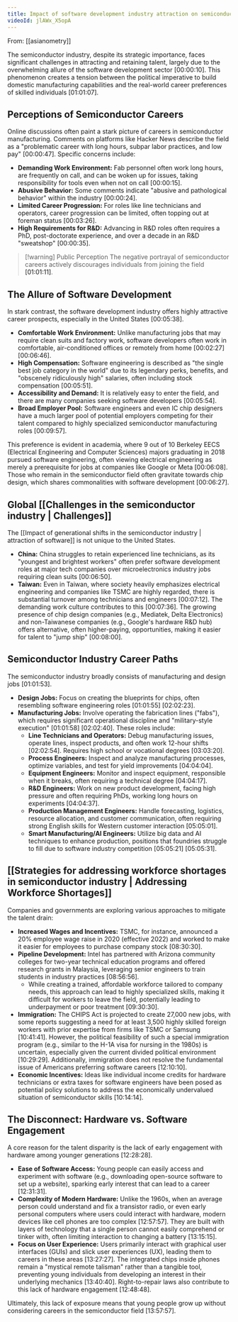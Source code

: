```yaml
---
title: Impact of software development industry attraction on semiconductor field
videoId: jlAWx_X5opA
---
```


From: [[asianometry]] <br/> 

The semiconductor industry, despite its strategic importance, faces significant challenges in attracting and retaining talent, largely due to the overwhelming allure of the software development sector <a class="yt-timestamp" data-t="00:00:10">[00:00:10]</a>. This phenomenon creates a tension between the political imperative to build domestic manufacturing capabilities and the real-world career preferences of skilled individuals <a class="yt-timestamp" data-t="00:01:07">[01:01:07]</a>.

## Perceptions of Semiconductor Careers

Online discussions often paint a stark picture of careers in semiconductor manufacturing. Comments on platforms like Hacker News describe the field as a "problematic career with long hours, subpar labor practices, and low pay" <a class="yt-timestamp" data-t="00:00:47">[00:00:47]</a>. Specific concerns include:
*   **Demanding Work Environment:** Fab personnel often work long hours, are frequently on call, and can be woken up for issues, taking responsibility for tools even when not on call <a class="yt-timestamp" data-t="00:00:15">[00:00:15]</a>.
*   **Abusive Behavior:** Some comments indicate "abusive and pathological behavior" within the industry <a class="yt-timestamp" data-t="00:00:24">[00:00:24]</a>.
*   **Limited Career Progression:** For roles like line technicians and operators, career progression can be limited, often topping out at foreman status <a class="yt-timestamp" data-t="00:03:26">[00:03:26]</a>.
*   **High Requirements for R&D:** Advancing in R&D roles often requires a PhD, post-doctorate experience, and over a decade in an R&D "sweatshop" <a class="yt-timestamp" data-t="00:00:35">[00:00:35]</a>.

> [!warning] Public Perception
> The negative portrayal of semiconductor careers actively discourages individuals from joining the field <a class="yt-timestamp" data-t="00:01:11">[01:01:11]</a>.

## The Allure of Software Development

In stark contrast, the software development industry offers highly attractive career prospects, especially in the United States <a class="yt-timestamp" data-t="00:05:38">[00:05:38]</a>.
*   **Comfortable Work Environment:** Unlike manufacturing jobs that may require clean suits and factory work, software developers often work in comfortable, air-conditioned offices or remotely from home <a class="yt-timestamp" data-t="00:02:27">[00:02:27]</a> <a class="yt-timestamp" data-t="00:06:46">[00:06:46]</a>.
*   **High Compensation:** Software engineering is described as "the single best job category in the world" due to its legendary perks, benefits, and "obscenely ridiculously high" salaries, often including stock compensation <a class="yt-timestamp" data-t="00:05:51">[00:05:51]</a>.
*   **Accessibility and Demand:** It is relatively easy to enter the field, and there are many companies seeking software developers <a class="yt-timestamp" data-t="00:05:54">[00:05:54]</a>.
*   **Broad Employer Pool:** Software engineers and even IC chip designers have a much larger pool of potential employers competing for their talent compared to highly specialized semiconductor manufacturing roles <a class="yt-timestamp" data-t="00:09:57">[00:09:57]</a>.

This preference is evident in academia, where 9 out of 10 Berkeley EECS (Electrical Engineering and Computer Sciences) majors graduating in 2018 pursued software engineering, often viewing electrical engineering as merely a prerequisite for jobs at companies like Google or Meta <a class="yt-timestamp" data-t="00:06:08">[00:06:08]</a>. Those who remain in the semiconductor field often gravitate towards chip design, which shares commonalities with software development <a class="yt-timestamp" data-t="00:06:27">[00:06:27]</a>.

## Global [[Challenges in the semiconductor industry | Challenges]]

The [[Impact of generational shifts in the semiconductor industry | attraction of software]] is not unique to the United States.
*   **China:** China struggles to retain experienced line technicians, as its "youngest and brightest workers" often prefer software development roles at major tech companies over microelectronics industry jobs requiring clean suits <a class="yt-timestamp" data-t="00:06:50">[00:06:50]</a>.
*   **Taiwan:** Even in Taiwan, where society heavily emphasizes electrical engineering and companies like TSMC are highly regarded, there is substantial turnover among technicians and engineers <a class="yt-timestamp" data-t="00:07:12">[00:07:12]</a>. The demanding work culture contributes to this <a class="yt-timestamp" data-t="00:07:36">[00:07:36]</a>. The growing presence of chip design companies (e.g., Mediatek, Delta Electronics) and non-Taiwanese companies (e.g., Google's hardware R&D hub) offers alternative, often higher-paying, opportunities, making it easier for talent to "jump ship" <a class="yt-timestamp" data-t="00:08:00">[00:08:00]</a>.

## Semiconductor Industry Career Paths

The semiconductor industry broadly consists of manufacturing and design jobs <a class="yt-timestamp" data-t="00:01:53">[01:01:53]</a>.
*   **Design Jobs:** Focus on creating the blueprints for chips, often resembling software engineering roles <a class="yt-timestamp" data-t="00:01:55">[01:01:55]</a> <a class="yt-timestamp" data-t="00:02:23">[02:02:23]</a>.
*   **Manufacturing Jobs:** Involve operating the fabrication lines ("fabs"), which requires significant operational discipline and "military-style execution" <a class="yt-timestamp" data-t="00:01:58">[01:01:58]</a> <a class="yt-timestamp" data-t="00:02:40">[02:02:40]</a>. These roles include:
    *   **Line Technicians and Operators:** Debug manufacturing issues, operate lines, inspect products, and often work 12-hour shifts <a class="yt-timestamp" data-t="00:02:54">[02:02:54]</a>. Requires high school or vocational degrees <a class="yt-timestamp" data-t="00:03:20">[03:03:20]</a>.
    *   **Process Engineers:** Inspect and analyze manufacturing processes, optimize variables, and test for yield improvements <a class="yt-timestamp" data-t="00:04:04">[04:04:04]</a>.
    *   **Equipment Engineers:** Monitor and inspect equipment, responsible when it breaks, often requiring a technical degree <a class="yt-timestamp" data-t="00:04:17">[04:04:17]</a>.
    *   **R&D Engineers:** Work on new product development, facing high pressure and often requiring PhDs, working long hours on experiments <a class="yt-timestamp" data-t="00:04:37">[04:04:37]</a>.
    *   **Production Management Engineers:** Handle forecasting, logistics, resource allocation, and customer communication, often requiring strong English skills for Western customer interaction <a class="yt-timestamp" data-t="00:05:01">[05:05:01]</a>.
    *   **Smart Manufacturing/AI Engineers:** Utilize big data and AI techniques to enhance production, positions that foundries struggle to fill due to software industry competition <a class="yt-timestamp" data-t="00:05:21">[05:05:21]</a> <a class="yt-timestamp" data-t="00:05:31">[05:05:31]</a>.

## [[Strategies for addressing workforce shortages in semiconductor industry | Addressing Workforce Shortages]]

Companies and governments are exploring various approaches to mitigate the talent drain:
*   **Increased Wages and Incentives:** TSMC, for instance, announced a 20% employee wage raise in 2020 (effective 2022) and worked to make it easier for employees to purchase company stock <a class="yt-timestamp" data-t="00:08:30">[08:30:30]</a>.
*   **Pipeline Development:** Intel has partnered with Arizona community colleges for two-year technical education programs and offered research grants in Malaysia, leveraging senior engineers to train students in industry practices <a class="yt-timestamp" data-t="00:08:56">[08:56:56]</a>.
    *   While creating a trained, affordable workforce tailored to company needs, this approach can lead to highly specialized skills, making it difficult for workers to leave the field, potentially leading to underpayment or poor treatment <a class="yt-timestamp" data-t="00:09:30">[09:30:30]</a>.
*   **Immigration:** The CHIPS Act is projected to create 27,000 new jobs, with some reports suggesting a need for at least 3,500 highly skilled foreign workers with prior expertise from firms like TSMC or Samsung <a class="yt-timestamp" data-t="00:10:41">[10:41:41]</a>. However, the political feasibility of such a special immigration program (e.g., similar to the H-1A visa for nursing in the 1980s) is uncertain, especially given the current divided political environment <a class="yt-timestamp" data-t="00:10:29">[10:29:29]</a>. Additionally, immigration does not resolve the fundamental issue of Americans preferring software careers <a class="yt-timestamp" data-t="00:12:10">[12:10:10]</a>.
*   **Economic Incentives:** Ideas like individual income credits for hardware technicians or extra taxes for software engineers have been posed as potential policy solutions to address the economically undervalued situation of semiconductor skills <a class="yt-timestamp" data-t="00:10:14">[10:14:14]</a>.

## The Disconnect: Hardware vs. Software Engagement

A core reason for the talent disparity is the lack of early engagement with hardware among younger generations <a class="yt-timestamp" data-t="00:12:28">[12:28:28]</a>.
*   **Ease of Software Access:** Young people can easily access and experiment with software (e.g., downloading open-source software to set up a website), sparking early interest that can lead to a career <a class="yt-timestamp" data-t="00:12:31">[12:31:31]</a>.
*   **Complexity of Modern Hardware:** Unlike the 1960s, when an average person could understand and fix a transistor radio, or even early personal computers where users could interact with hardware, modern devices like cell phones are too complex <a class="yt-timestamp" data-t="00:12:57">[12:57:57]</a>. They are built with layers of technology that a single person cannot easily comprehend or tinker with, often limiting interaction to changing a battery <a class="yt-timestamp" data-t="00:13:15">[13:15:15]</a>.
*   **Focus on User Experience:** Users primarily interact with graphical user interfaces (GUIs) and slick user experiences (UX), leading them to careers in these areas <a class="yt-timestamp" data-t="00:13:27">[13:27:27]</a>. The integrated chips inside phones remain a "mystical remote talisman" rather than a tangible tool, preventing young individuals from developing an interest in their underlying mechanics <a class="yt-timestamp" data-t="00:13:40">[13:40:40]</a>. Right-to-repair laws also contribute to this lack of hardware engagement <a class="yt-timestamp" data-t="00:12:48">[12:48:48]</a>.

Ultimately, this lack of exposure means that young people grow up without considering careers in the semiconductor field <a class="yt-timestamp" data-t="00:13:57">[13:57:57]</a>.